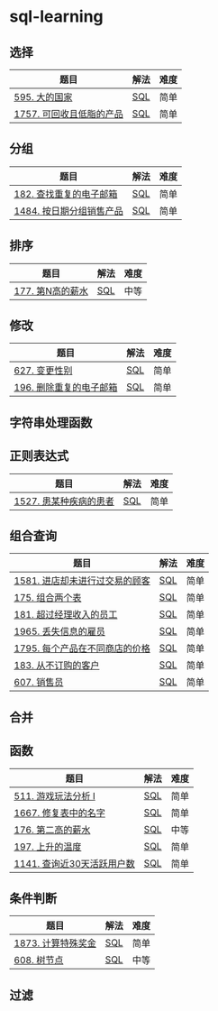 # sql-learning

## 选择

| 题目                                                         | 解法                        | 难度 |
| ------------------------------------------------------------ | --------------------------- | ---- |
| [595. 大的国家](https://leetcode.cn/problems/big-countries/) | [SQL](choose/big-countries.md) | 简单     |
| [1757. 可回收且低脂的产品](https://leetcode.cn/problems/recyclable-and-low-fat-products/) |        [SQL](choose/recyclable-and-low-fat-products.md) |  简单   |

## 分组
| 题目                                                         | 解法                                | 难度 |
| ------------------------------------------------------------ | ----------------------------------- | ---- |
| [182. 查找重复的电子邮箱](https://leetcode.cn/problems/duplicate-emails/) | [SQL](group/duplicate-emails.md) |  简单    |
| [1484. 按日期分组销售产品](https://leetcode.cn/problems/group-sold-products-by-the-date/) | [SQL](group/group-sold-products-by-the-date.md) |  简单    |

## 排序

| 题目                                                         | 解法                                | 难度 |
| ------------------------------------------------------------ | ----------------------------------- | ---- |
| [177. 第N高的薪水](https://leetcode.cn/problems/nth-highest-salary/) | [SQL](function/nth-highest-salary.md) |  中等    |


## 修改
| 题目                                                         | 解法                                | 难度 |
| ------------------------------------------------------------ | ----------------------------------- | ---- |
| [627. 变更性别](https://leetcode.cn/problems/swap-salary/) | [SQL](update/swap-salary.md) |  简单    |
| [196. 删除重复的电子邮箱](https://leetcode.cn/problems/delete-duplicate-emails/) | [SQL](update/delete-duplicate-emails.md) |  简单    |

## 字符串处理函数


## 正则表达式

| 题目                                                         | 解法                                | 难度 |
| ------------------------------------------------------------ | ----------------------------------- | ---- |
| [1527. 患某种疾病的患者](https://leetcode.cn/problems/patients-with-a-condition/) | [SQL](regexp/patients-with-a-condition.md) |  简单    |

## 组合查询
| 题目                                                         | 解法                                | 难度 |
| ------------------------------------------------------------ | ----------------------------------- | ---- |
| [1581. 进店却未进行过交易的顾客](https://leetcode.cn/problems/customer-who-visited-but-did-not-make-any-transactions/) | [SQL](join/customer-who-visited-but-did-not-make-any-transactions.md) |  简单    |
| [175. 组合两个表](https://leetcode.cn/problems/combine-two-tables/) | [SQL](join/combine-two-tables.md) |  简单    |
| [181. 超过经理收入的员工](https://leetcode.cn/problems/employees-earning-more-than-their-managers/) | [SQL](join/employees-earning-more-than-their-managers.md) |  简单    |
| [1965. 丢失信息的雇员](https://leetcode.cn/problems/employees-with-missing-information/) | [SQL](join/employees-with-missing-information.md) |  简单    |
| [1795. 每个产品在不同商店的价格](https://leetcode.cn/problems/rearrange-products-table/) | [SQL](join/rearrange-products-table.md) |  简单    |
| [183. 从不订购的客户](https://leetcode.cn/problems/customers-who-never-order/) | [SQL](join/customers-who-never-order.md) |  简单    |
| [607. 销售员](https://leetcode.cn/problems/sales-person/) | [SQL](join/sales-person.md) |  简单    |

## 合并

## 函数
| 题目                                                         | 解法                              | 难度 |
| ------------------------------------------------------------ | --------------------------------- | ---- |
| [511. 游戏玩法分析 I](https://leetcode.cn/problems/game-play-analysis-i/) | [SQL](function/game-play-analysis-i.md) | 简单     |
| [1667. 修复表中的名字](https://leetcode.cn/problems/fix-names-in-a-table/) | [SQL](function/submissions.md) | 简单     |
| [176. 第二高的薪水](https://leetcode.cn/problems/second-highest-salary/) | [SQL](function/second-highest-salary.md) | 中等     |
| [197. 上升的温度](https://leetcode.cn/problems/rising-temperature/) | [SQL](function/rising-temperature.md) | 简单     |
| [1141. 查询近30天活跃用户数](https://leetcode.cn/problems/user-activity-for-the-past-30-days-i/) | [SQL](function/user-activity-for-the-past-30-days-i.md) | 简单     |

## 条件判断
| 题目                                                         | 解法                                | 难度 |
| ------------------------------------------------------------ | ----------------------------------- | ---- |
| [1873. 计算特殊奖金](https://leetcode.cn/problems/calculate-special-bonus/submissions/) | [SQL](condition/calculate-special-bonus.md) |  简单    |
| [608. 树节点](https://leetcode.cn/problems/tree-node/) | [SQL](condition/tree-node.md) |  中等    |

## 过滤

